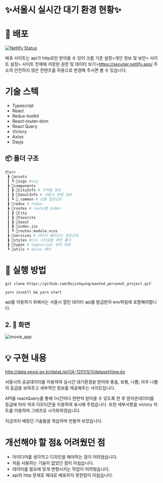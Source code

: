 # ✨서울시 실시간 대기 환경 현황✨

# 🚀 배포

[![Netlify Status](https://api.netlify.com/api/v1/badges/8c963488-351b-41d4-9152-60535ac564b2/deploy-status)](https://seoulair.netlify.app/)

배포 사이트는 api가 http로만 받아올 수 있어 크롬 기준 설정>개인 정보 및 보안> 사이트 설정> 사이트 전체에 저장된 권한 및 데이터 보기>https://seoulair.netlify.app/ 주소의 안전하지 않은 컨텐츠를 허용으로 변경해 주시면 볼 수 있습니다.

# 기술 스텍

- Typescript
- React
- Redux-toolkit
- React-router-dom
- React Query
- Victory
- Axios
- Dayjs

## 📦 폴더 구조

```sh
📦src
 ┣ 📂assets
 ┃ ┗ 📂svgs #svg
 ┣ 📂components
 ┃ ┣ 📂CityInfo # 구역별 정보
 ┃ ┣ 📂SeoulInfo # 서울시 전체 정보
 ┃ ┗ 📂_common # 공통 컴포넌트
 ┣ 📂redux # redux
 ┣ 📂routes # route별 index
 ┃ ┣ 📂City
 ┃ ┣ 📂Favorite
 ┃ ┣ 📂Seoul
 ┃ ┣ 📜index.jsx
 ┃ ┗ 📜routes.module.scss
 ┣ 📂services # 데이터 불러오는 컴포넌트
 ┣ 📂styles #css 스타일을 위한 폴더
 ┣ 📂types # typescript 정의 파일
 ┗ 📂utils # axios 에러
```

# 📌 실행 방법

```
git clone https://github.com/Dojinkyung/wanted_personal_project.git`

```

```
yarn insatll && yarn start

```

api를 이용하기 위해서는 서울시 열린 데이터 api를 발급받아 env파일에 포함해야합니다.

## 2. 📸 화면

![movie_app](https://user-images.githubusercontent.com/63532503/170852720-b04dd07b-e52a-488e-9ea2-7242d876d00f.gif)

# 💡 구현 내용

http://data.seoul.go.kr/dataList/OA-1201/S/1/datasetView.do

서울시의 공공데이터를 이용하여 실시간 대기환경을 받아와 좋음, 보통, 나쁨, 아주 나쁨의 등급을 보여주고 세부적인 정보를 제공해주는 사이트입니다.

API를 reactQuery를 통해 1시간마다 한번씩 받아올 수 있도록 한 후 받아온데이터를 등급에 따라 색과 이모티콘을 이용하여 표시해 주었습니다. 또한 세부사항을 victory 차트를 이용하여 그래프로 시각화하였습니다.

지금까지 배웠던 기술들을 복습하며 만들어 보았습니다.

# 개선해야 할 점& 어려웠던 점

- 아이디어를 생각하고 디자인을 해야하는 점이 어려웠습니다.
- 처음 사용하는 기술이 없었던 점이 아쉽습니다.
- 데이터를 필요에 맞게 변형시키는 작업이 어려웠습니다.
- api의 http 문제로 제대로 배포하지 못한점이 아쉽습니다.
